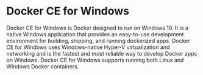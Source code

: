 # Docker CE for Windows

Docker CE for Windows is Docker designed to run on Windows 10. It is a native Windows application that provides an easy-to-use development environment for building, shipping, and running dockerized apps. Docker CE for Windows uses Windows-native Hyper-V virtualization and networking and is the fastest and most reliable way to develop Docker apps on Windows. Docker CE for Windows supports running both Linux and Windows Docker containers.